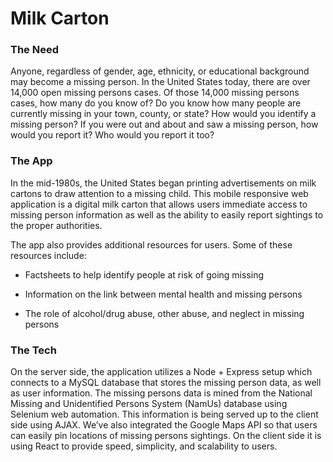 # Milk Carton

### The Need

Anyone, regardless of gender, age, ethnicity, or educational background may become a missing person.  In the United States today, there are over 14,000 open missing persons cases. Of those 14,000 missing persons cases, how many do you know of? Do you know how many people are currently missing in your town, county, or state? How would you identify a missing person? If you were out and about and saw a missing person, how would you report it? Who would you report it too?

### The App

In the mid-1980s, the United States began printing advertisements on milk cartons to draw attention to a missing child. This mobile responsive web application is a digital milk carton that allows users immediate access to missing person information as well as the ability to easily report sightings to the proper authorities.

The app also provides additional resources for users. Some of these resources include:

- Factsheets to help identify people at risk of going missing

- Information on the link between mental health and missing persons

- The role of alcohol/drug abuse, other abuse, and neglect in missing persons

### The Tech

On the server side, the application utilizes a Node + Express setup which connects to a MySQL database that stores the missing person data, as well as user information. The missing persons data is mined from the National Missing and Unidentified Persons System (NamUs) database using Selenium web automation. This information is being served up to the client side using AJAX. We’ve also integrated the Google Maps API so that users can easily pin locations of missing persons sightings. On the client side it is using React to provide speed, simplicity, and scalability to users.